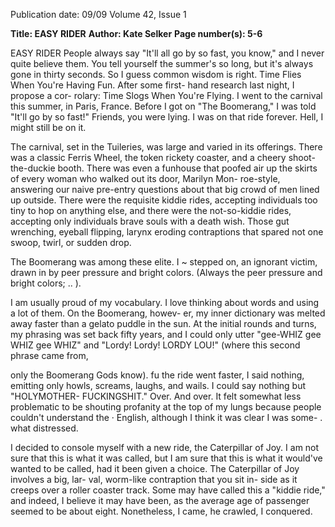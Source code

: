 Publication date: 09/09
Volume 42, Issue 1

**Title: EASY RIDER**
**Author: Kate Selker**
**Page number(s): 5-6**

EASY RIDER 
People always say "It'll all go by so fast, 
you know," and I never quite believe them. 
You tell yourself the summer's so long, but 
it's always gone in thirty seconds. So I 
guess common wisdom is right. Time Flies 
When You're Having Fun. After some first-
hand research last night, I propose a cor-
rolary: Time Slogs When You're Flying. I 
went to the carnival this summer, in Paris, 
France. Before I got on "The Boomerang," 
I was told "It'll go by so fast!" Friends, you 
were lying. I was on that ride forever. Hell, 
I might still be on it. 

The carnival, set in the Tuileries, was 
large and varied in its offerings. There was 
a classic Ferris Wheel, the token rickety 
coaster, and a cheery shoot-the-duckie 
booth. There was even a funhouse that 
poofed air up the skirts of every woman 
who walked out its door, Marilyn Mon-
roe-style, answering our naive pre-entry 
questions about that big crowd of men 
lined up outside. There were the requisite 
kiddie rides, accepting individuals too tiny 
to hop on anything else, and there were 
the not-so-kiddie rides, accepting only 
individuals brave souls with a death wish. 
Those gut wrenching, eyeball flipping, 
larynx eroding contraptions that spared 
not one swoop, twirl, or sudden drop. 

The Boomerang was among these elite. I 
~ 
stepped on, an ignorant victim, drawn in 
by peer pressure and bright colors. (Always 
the peer pressure and bright colors; .. ). 

I am usually proud of my vocabulary. 
I love thinking about words and using a 
lot of them. On the Boomerang, howev-
er, my inner dictionary was melted away 
faster than a gelato puddle in the sun. At 
the initial rounds and turns, my phrasing 
was set back fifty years, and I could only 
utter "gee-WHIZ gee WHIZ gee WHIZ" 
and "Lordy! Lordy! LORDY LOU!" 
(where this second phrase came from, 

only the Boomerang Gods know). fu the 
ride went faster, I said nothing, emitting 
only howls, screams, laughs, and wails. I 
could say nothing but "HOLYMOTHER-
FUCKINGSHIT." Over. And over. It felt 
somewhat less problematic to be shouting 
profanity at the top of my lungs because 
people couldn't understand the · English, 
although I think it was clear I was some- . 
what distressed. 

I decided to console myself with a new 
ride, the Caterpillar of Joy. I am not sure 
that this is what it was called, but I am 
sure that this is what it would've wanted 
to be called, had it been given a choice. 
The Caterpillar of Joy involves a big, lar-
val, worm-like contraption that you sit in-
side as it creeps over a roller coaster track. 
Some may have called this a "kiddie ride," 
and indeed, I believe it may have been, 
as the average age of passenger seemed to 
be about eight. Nonetheless, I came, he 
crawled, I conquered.
